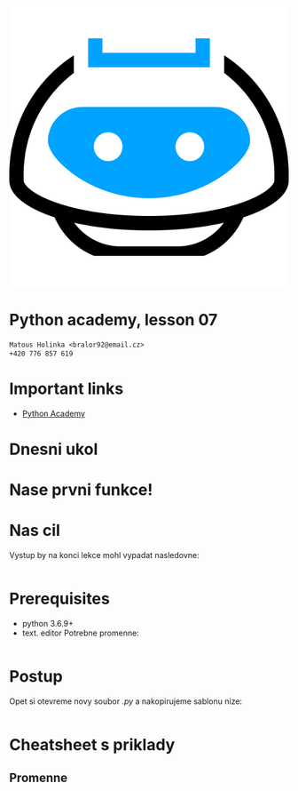 ![](../images/engeto.png)
# Python academy, lesson 07

    Matous Holinka <bralor92@email.cz>
    +420 776 857 619

# Important links
- [Python Academy](https://engeto.com/cs/kurz/online-python-akademie/studium/U8kpws1qSHqnkjwLP2gucw/uvod-do-funkci/prehled-lekce)

# Dnesni ukol


# Nase prvni funkce!


# Nas cil
Vystup by na konci lekce mohl vypadat nasledovne:
```

```
# Prerequisites
- python 3.6.9+
- text. editor
Potrebne promenne:
```

```
# Postup
Opet si otevreme novy soubor *.py* a nakopirujeme sablonu nize:
```

```

# Cheatsheet s priklady
## Promenne
